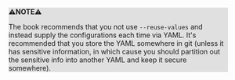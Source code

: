 <div style="margin:2em; background-color: #e0e0e0;">

<strong>⚠️NOTE️️️⚠️</strong>

The book recommends that you not use `--reuse-values` and instead supply the configurations each time via YAML. It's recommended that you store the YAML somewhere in git (unless it has sensitive information, in which cause you should partition out the sensitive info into another YAML and keep it secure somewhere).
</div>

